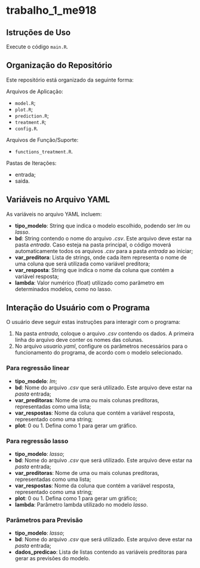 # trabalho_1_me918

## Istruções de Uso

Execute o código ```main.R```.

## Organização do Repositório

Este repositório está organizado da seguinte forma:

Arquivos de Aplicação:
- ```model.R```;
- ```plot.R```;
- ```prediction.R```;
- ```treatment.R```;
- ```config.R```.

Arquivos de Função/Suporte:
- ```functions_treatment.R```.

Pastas de Iterações:
- entrada;
- saida.

## Variáveis no Arquivo YAML

As variáveis no arquivo YAML incluem:

- **tipo_modelo**: String que indica o modelo escolhido, podendo ser *lm* ou *lasso*.
- **bd**: String contendo o nome do arquivo *.csv*. Este arquivo deve estar na pasta *entrada*. Caso esteja na pasta principal, o código moverá automaticamente todos os arquivos *.csv* para a pasta *entrada* ao iniciar;
- **var_preditora**: Lista de strings, onde cada item representa o nome de uma coluna que será utilizada como variável preditora;
- **var_resposta**: String que indica o nome da coluna que contém a variável resposta;
- **lambda**: Valor numérico (float) utilizado como parâmetro em determinados modelos, como no lasso.

## Interação do Usuário com o Programa

O usuário deve seguir estas instruções para interagir com o programa:

1. Na pasta *entrada*, coloque o arquivo *.csv* contendo os dados. A primeira linha do arquivo deve conter os nomes das colunas.
2. No arquivo *usuario.yaml*, configure os parâmetros necessários para o funcionamento do programa, de acordo com o modelo selecionado.

### **Para regressão linear**

- **tipo_modelo**: *lm*;
- **bd**:  Nome do arquivo *.csv* que será utilizado. Este arquivo deve estar na *pasta* entrada;
- **var_preditoras**: Nome de uma ou mais colunas preditoras, representadas como uma lista;
- **var_respostas**: Nome da coluna que contém a variável resposta, representado como uma string;
- **plot**: 0 ou 1. Defina como 1 para gerar um gráfico.

### **Para regressão lasso**

- **tipo_modelo**: *lasso*;
- **bd**:  Nome do arquivo *.csv* que será utilizado. Este arquivo deve estar na *pasta* entrada;
- **var_preditoras**: Nome de uma ou mais colunas preditoras, representadas como uma lista;
- **var_respostas**: Nome da coluna que contém a variável resposta, representado como uma string;
- **plot**: 0 ou 1. Defina como 1 para gerar um gráfico;
- **lambda**: Parâmetro lambda utilizado no modelo *lasso*.

### **Parâmetros para Previsão**

- **tipo_modelo**: *lasso*;
- **bd**:  Nome do arquivo *.csv* que será utilizado. Este arquivo deve estar na *pasta* entrada;
- **dados_predicao**: Lista de listas contendo as variáveis preditoras para gerar as previsões do modelo.

